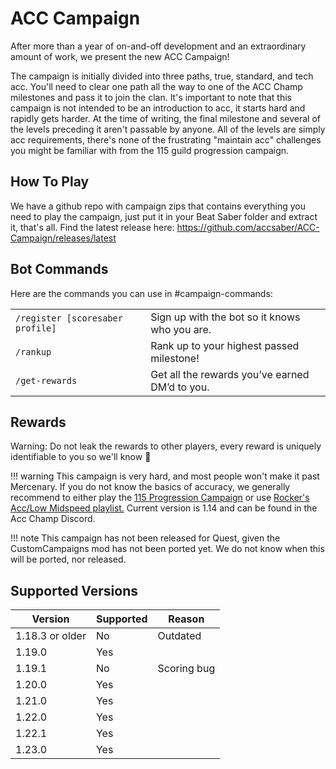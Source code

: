 # ACC Campaign

After more than a year of on-and-off development and an extraordinary amount of work, we present the new ACC Campaign!

The campaign is initially divided into three paths, true, standard, and tech acc. You'll need to clear one path all the way to one of the ACC Champ milestones and pass it to join the clan. It's important to note that this campaign is not intended to be an introduction to acc, it starts hard and rapidly gets harder. At the time of writing, the final milestone and several of the levels preceding it aren't passable by anyone. All of the levels are simply acc requirements, there's none of the frustrating "maintain acc" challenges you might be familiar with from the 115 guild progression campaign.

## How To Play

We have a github repo with campaign zips that contains everything you need to play the campaign, just put it in your Beat Saber folder and extract it, that's all.
Find the latest release here: https://github.com/accsaber/ACC-Campaign/releases/latest

## Bot Commands

Here are the commands you can use in #campaign-commands:

<table>
  <tbody>
    <tr>
      <td>
        <code>/register [scoresaber profile]</code>
      </td>
      <td>Sign up with the bot so it knows who you are.</td>
    </tr>
    <tr>
      <td>
        <code>/rankup</code>
      </td>
      <td>Rank up to your highest passed milestone!</td>
    </tr>
    <tr>
      <td>
        <code>/get-rewards</code>
      </td>
      <td>Get all the rewards you’ve earned DM’d to you.</td>
    </tr>
  </tbody>
</table>

## Rewards

Warning: Do not leak the rewards to other players, every reward is uniquely identifiable to you so we'll know 👀


!!! warning
    This campaign is very hard, and most people won't make it past Mercenary. If you do not know the basics of accuracy, we generally recommend to either play the [115 Progression Campaign](https://discord.gg/j8m8cxr) or use [Rocker's Acc/Low Midspeed playlist.](https://canary.discord.com/channels/762899616986955787/762911163004223498) Current version is 1.14 and can be found in the Acc Champ Discord.

!!! note
    This campaign has not been released for Quest, given the CustomCampaigns mod has not been ported yet. We do not know when this will be ported, nor released.

## Supported Versions
Version | Supported | Reason
---|---|---
1.18.3 or older | No | Outdated
1.19.0 | Yes
1.19.1 | No | Scoring bug
1.20.0 | Yes
1.21.0 | Yes
1.22.0 | Yes
1.22.1 | Yes
1.23.0 | Yes